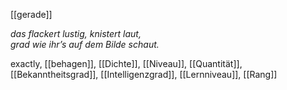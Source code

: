 [[gerade]]

*das flackert lustig, knistert laut,*  
*grad wie ihr’s auf dem Bilde schaut.*  

exactly, [[behagen]], [[Dichte]], [[Niveau]], [[Quantität]], [[Bekanntheitsgrad]], [[Intelligenzgrad]], [[Lernniveau]], [[Rang]]